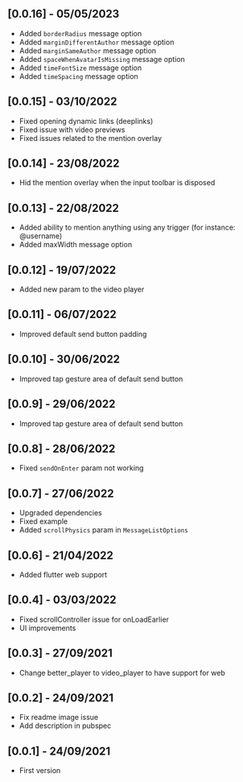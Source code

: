 ## [0.0.16] - 05/05/2023

* Added `borderRadius` message option
* Added `marginDifferentAuthor` message option
* Added `marginSameAuthor` message option
* Added `spaceWhenAvatarIsMissing` message option
* Added `timeFontSize` message option
* Added `timeSpacing` message option

## [0.0.15] - 03/10/2022

* Fixed opening dynamic links (deeplinks)
* Fixed issue with video previews
* Fixed issues related to the mention overlay

## [0.0.14] - 23/08/2022

* Hid the mention overlay when the input toolbar is disposed

## [0.0.13] - 22/08/2022

* Added ability to mention anything using any trigger (for instance: @username)
* Added maxWidth message option

## [0.0.12] - 19/07/2022

* Added new param to the video player

## [0.0.11] - 06/07/2022

* Improved default send button padding

## [0.0.10] - 30/06/2022

* Improved tap gesture area of default send button

## [0.0.9] - 29/06/2022

* Improved tap gesture area of default send button

## [0.0.8] - 28/06/2022

* Fixed `sendOnEnter` param not working

## [0.0.7] - 27/06/2022

* Upgraded dependencies
* Fixed example
* Added `scrollPhysics` param in `MessageListOptions`

## [0.0.6] - 21/04/2022

* Added flutter web support

## [0.0.4] - 03/03/2022

* Fixed scrollController issue for onLoadEarlier
* UI improvements

## [0.0.3] - 27/09/2021

* Change better_player to video_player to have support for web

## [0.0.2] - 24/09/2021

* Fix readme image issue
* Add description in pubspec

## [0.0.1] - 24/09/2021

* First version
